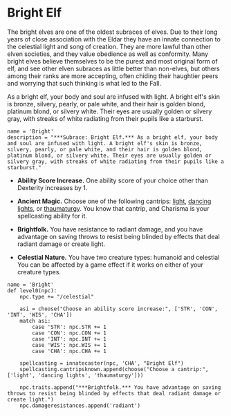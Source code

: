 # Bright Elf
The bright elves are one of the oldest subraces of elves. Due to their long years of close association with the Eldar they have an innate connection to the celestial light and song of creation. They are more lawful than other elven societies, and they value obedience as well as conformity. Many bright elves believe themselves to be the purest and most original form of elf, and see other elven subraces as little better than non-elves, but others among their ranks  are more accepting, often chiding their haughtier peers and worrying that such thinking is what led to the Fall.

As a bright elf, your body and soul are infused with light. A bright elf's skin is bronze, silvery, pearly, or pale white, and their hair is golden blond, platinum blond, or silvery white. Their eyes are usually golden or silvery gray, with streaks of white radiating from their pupils like a starburst.

```
name = 'Bright'
description = "***Subrace: Bright Elf.*** As a bright elf, your body and soul are infused with light. A bright elf's skin is bronze, silvery, pearly, or pale white, and their hair is golden blond, platinum blond, or silvery white. Their eyes are usually golden or silvery gray, with streaks of white radiating from their pupils like a starburst."
```

* **Ability Score Increase.** One ability score of your choice other than Dexterity increases by 1.

* **Ancient Magic.** Choose one of the following cantrips: [light](../../Magic/Spells/light.md), [dancing lights](../../Magic/Spells/dancing-lights.md), or [thaumaturgy](../../Magic/Spells/thaumaturgy.md). You know that cantrip, and Charisma is your spellcasting ability for it.

* **Brightfolk.** You have resistance to radiant damage, and you have advantage on saving throws to resist being blinded by effects that deal radiant damage or create light.

* **Celestial Nature.** You have two creature types: humanoid and celestial You can be affected by a game effect if it works on either of your creature types.

```
name = 'Bright'
def level0(npc):
    npc.type += "/celestial"

    asi = choose("Choose an ability score increase:", ['STR', 'CON', 'INT', 'WIS', 'CHA'])
    match asi:
        case 'STR': npc.STR += 1
        case 'CON': npc.CON += 1
        case 'INT': npc.INT += 1
        case 'WIS': npc.WIS += 1
        case 'CHA': npc.CHA += 1

    spellcasting = innatecaster(npc, 'CHA', "Bright Elf")
    spellcasting.cantripsknown.append(choose("Choose a cantrip:", ['light', 'dancing lights', 'thaumaturgy']))

    npc.traits.append("***Brightfolk.*** You have advantage on saving throws to resist being blinded by effects that deal radiant damage or create light.")
    npc.damageresistances.append('radiant')
```